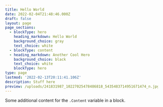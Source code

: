 ```yaml
---
title: Hello World
date: 2022-02-04T21:48:46.000Z
draft: false
layout: page
page_sections:
  - blockType: hero
    heading_markdown: Hello World
    background_choice: gray
    text_choice: white
  - blockType: content
  - heading_markdown: Another Cool Hero
    background_choice: black
    text_choice: white
    blockType: hero
type: page
lastmod: '2022-02-13T20:11:41.106Z'
description: Stuff here
preview: /uploads/241831987_10227025478486818_5435483714951671474_n.jpg
---
```


Some additional content for the `.Content` variable in a block.
